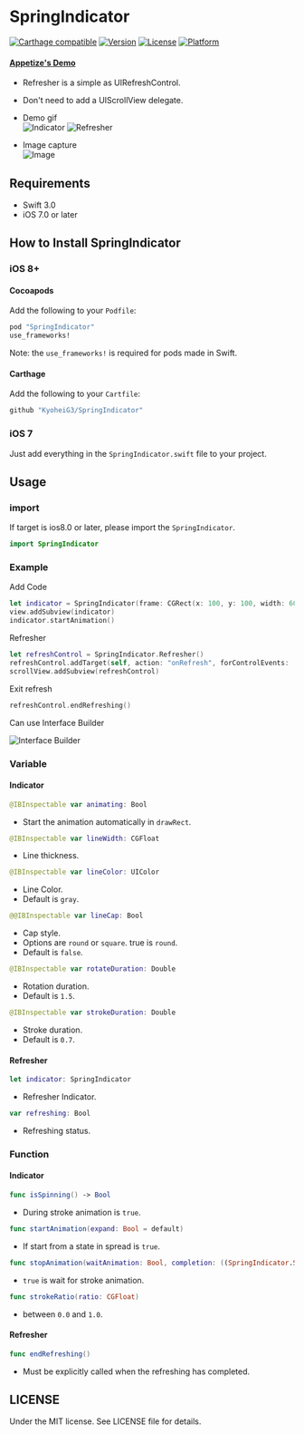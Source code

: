 # SpringIndicator

[![Carthage compatible](https://img.shields.io/badge/Carthage-compatible-4BC51D.svg?style=flat)](https://github.com/Carthage/Carthage)
[![Version](https://img.shields.io/cocoapods/v/SpringIndicator.svg?style=flat)](http://cocoadocs.org/docsets/SpringIndicator)
[![License](https://img.shields.io/cocoapods/l/SpringIndicator.svg?style=flat)](http://cocoadocs.org/docsets/SpringIndicator)
[![Platform](https://img.shields.io/cocoapods/p/SpringIndicator.svg?style=flat)](http://cocoadocs.org/docsets/SpringIndicator)

#### [Appetize's Demo](https://appetize.io/app/taw1k1486yhxqy35gv7jrver7g)

* Refresher is a simple as UIRefreshControl.
* Don't need to add a UIScrollView delegate.

* Demo gif  
![Indicator](https://raw.githubusercontent.com/KyoheiG3/assets/master/SpringIndicator/indicator.gif)
![Refresher](https://raw.githubusercontent.com/KyoheiG3/assets/master/SpringIndicator/refresher.gif)

* Image capture  
![Image](https://raw.githubusercontent.com/KyoheiG3/assets/master/SpringIndicator/refresher.png)


## Requirements

- Swift 3.0
- iOS 7.0 or later

## How to Install SpringIndicator

### iOS 8+

#### Cocoapods

Add the following to your `Podfile`:

```Ruby
pod "SpringIndicator"
use_frameworks!
```
Note: the `use_frameworks!` is required for pods made in Swift.

#### Carthage

Add the following to your `Cartfile`:

```Ruby
github "KyoheiG3/SpringIndicator"
```

### iOS 7

Just add everything in the `SpringIndicator.swift` file to your project.

## Usage

### import

If target is ios8.0 or later, please import the `SpringIndicator`.

```Swift
import SpringIndicator
```

### Example

Add Code

```swift
let indicator = SpringIndicator(frame: CGRect(x: 100, y: 100, width: 60, height: 60))
view.addSubview(indicator)
indicator.startAnimation()
```

Refresher

```swift
let refreshControl = SpringIndicator.Refresher()
refreshControl.addTarget(self, action: "onRefresh", forControlEvents: .ValueChanged)
scrollView.addSubview(refreshControl)
```

Exit refresh

```swift
refreshControl.endRefreshing()
```

Can use Interface Builder

![Interface Builder](https://github.com/KyoheiG3/assets/blob/master/SpringIndicator/interface_builder.png)


### Variable

#### Indicator

```swift
@IBInspectable var animating: Bool
```
* Start the animation automatically in `drawRect`.

```swift
@IBInspectable var lineWidth: CGFloat
```
* Line thickness.

```swift
@IBInspectable var lineColor: UIColor
```
* Line Color.
* Default is `gray`.

```swift
@@IBInspectable var lineCap: Bool
```
* Cap style.
* Options are `round` or `square`. true is `round`.
* Default is `false`.

```swift
@IBInspectable var rotateDuration: Double
```
* Rotation duration.
* Default is `1.5`.

```swift
@IBInspectable var strokeDuration: Double
```
* Stroke duration.
* Default is `0.7`.

#### Refresher

```swift
let indicator: SpringIndicator
```
* Refresher Indicator.

```swift
var refreshing: Bool
```
* Refreshing status.


### Function

#### Indicator

```swift
func isSpinning() -> Bool
```
* During stroke animation is `true`.

```swift
func startAnimation(expand: Bool = default)
```
* If start from a state in spread is `true`.

```swift
func stopAnimation(waitAnimation: Bool, completion: ((SpringIndicator.SpringIndicator) -> Void)? = default)
```
* `true` is wait for stroke animation.

```swift
func strokeRatio(ratio: CGFloat)
```
* between `0.0` and `1.0`.

#### Refresher

```swift
func endRefreshing()
```
* Must be explicitly called when the refreshing has completed.

## LICENSE

Under the MIT license. See LICENSE file for details.
